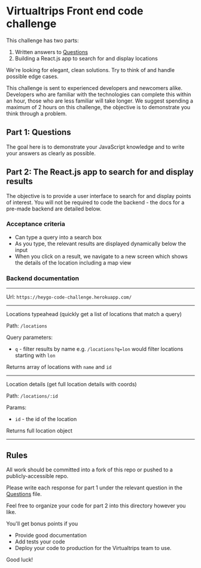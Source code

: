# Virtualtrips Front end code challenge

This challenge has two parts:

1. Written answers to [Questions](./QUESTIONS.md)
2. Building a React.js app to search for and display locations

We're looking for elegant, clean solutions. Try to think of and handle possible edge cases.

This challenge is sent to experienced developers and newcomers alike. Developers who are familiar with the technologies can complete this within an hour, those who are less familiar will take longer. We suggest spending a maximum of 2 hours on this challenge, the objective is to demonstrate you think through a problem.

## Part 1: Questions

The goal here is to demonstrate your JavaScript knowledge and to write your answers as clearly as possible.

## Part 2: The React.js app to search for and display results

The objective is to provide a user interface to search for and display points of interest. You will not be required to code the backend - the docs for a pre-made backend are detailed below.

### Acceptance criteria

- Can type a query into a search box
- As you type, the relevant results are displayed dynamically below the input
- When you click on a result, we navigate to a new screen which shows the details of the location including a map view

### Backend documentation

---

Url: `https://heygo-code-challenge.herokuapp.com/`

---

Locations typeahead (quickly get a list of locations that match a query)

Path: `/locations`

Query parameters:

- `q` - filter results by name e.g. `/locations?q=lon` would filter locations starting with `lon`

Returns array of locations with `name` and `id`

---

Location details (get full location details with coords)

Path: `/locations/:id`

Params:

- `id` - the id of the location

Returns full location object

---

## Rules

All work should be committed into a fork of this repo or pushed to a publicly-accessible repo.

Please write each response for part 1 under the relevant question in the [Questions](./QUESTIONS.md) file.

Feel free to organize your code for part 2 into this directory however you like.

You'll get bonus points if you

- Provide good documentation
- Add tests your code
- Deploy your code to production for the Virtualtrips team to use.

Good luck!
